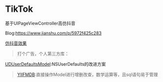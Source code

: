 # TikTok
基于UIPageViewController高仿抖音

Blog:https://www.jianshu.com/p/5972f425c283

[仿抖音效果](https://upload-images.jianshu.io/upload_images/10887362-ca37d149ea6ce4fa.gif?imageMogr2/auto-orient/strip%7CimageView2/2/w/305/format/webp)

> 打个广告，个人第三方库：

[UDUserDefaultsModel](https://github.com/liuchongfaye/NSUserDefaultsModel):NSUserDefaults的改进方案  
> [YIIFMDB](https://github.com/liuchongfaye/YIIFMDB):直接操作Model进行增删改查，数学运算等，且sql语句易于管理

